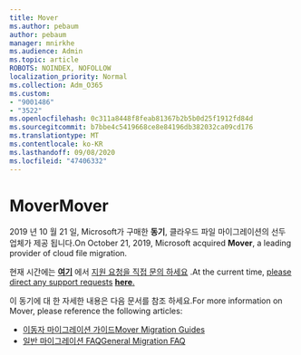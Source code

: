 ```yaml
---
title: Mover
ms.author: pebaum
author: pebaum
manager: mnirkhe
ms.audience: Admin
ms.topic: article
ROBOTS: NOINDEX, NOFOLLOW
localization_priority: Normal
ms.collection: Adm_O365
ms.custom:
- "9001486"
- "3522"
ms.openlocfilehash: 0c311a8448f8feab81367b2b5b0d25f1912fd84d
ms.sourcegitcommit: b7bbe4c5419668ce8e84196db382032ca09cd176
ms.translationtype: MT
ms.contentlocale: ko-KR
ms.lasthandoff: 09/08/2020
ms.locfileid: "47406332"
---
```

# <a name="mover"></a><span data-ttu-id="1bd95-102">Mover</span><span class="sxs-lookup"><span data-stu-id="1bd95-102">Mover</span></span>

<span data-ttu-id="1bd95-103">2019 년 10 월 21 일, Microsoft가 구매한  **동기**, 클라우드 파일 마이그레이션의 선두 업체가 제공 됩니다.</span><span class="sxs-lookup"><span data-stu-id="1bd95-103">On October 21, 2019, Microsoft acquired  **Mover**, a leading provider of cloud file migration.</span></span>

<span data-ttu-id="1bd95-104">현재 시간에는 [ **여기**](https://support.microsoft.com/supportforbusiness/productselection?sapId=c3fa6eba-e1f0-0715-4519-94a9740c5f2c) 에서 [지원 요청을 직접 문의 하세요](https://support.microsoft.com/supportforbusiness/productselection?sapId=c3fa6eba-e1f0-0715-4519-94a9740c5f2c) .</span><span class="sxs-lookup"><span data-stu-id="1bd95-104">At the current time,  [please direct any support requests](https://support.microsoft.com/supportforbusiness/productselection?sapId=c3fa6eba-e1f0-0715-4519-94a9740c5f2c) [**here**.](https://support.microsoft.com/supportforbusiness/productselection?sapId=c3fa6eba-e1f0-0715-4519-94a9740c5f2c)</span></span>  

<span data-ttu-id="1bd95-105">이 동기에 대 한 자세한 내용은 다음 문서를 참조 하세요.</span><span class="sxs-lookup"><span data-stu-id="1bd95-105">For more information on Mover, please reference the following articles:</span></span>

- [<span data-ttu-id="1bd95-106">이동자 마이그레이션 가이드</span><span class="sxs-lookup"><span data-stu-id="1bd95-106">Mover Migration Guides</span></span>](https://mover.io/guides/)
- [<span data-ttu-id="1bd95-107">일반 마이그레이션 FAQ</span><span class="sxs-lookup"><span data-stu-id="1bd95-107">General Migration FAQ</span></span>](https://mover.io/guides/general/)